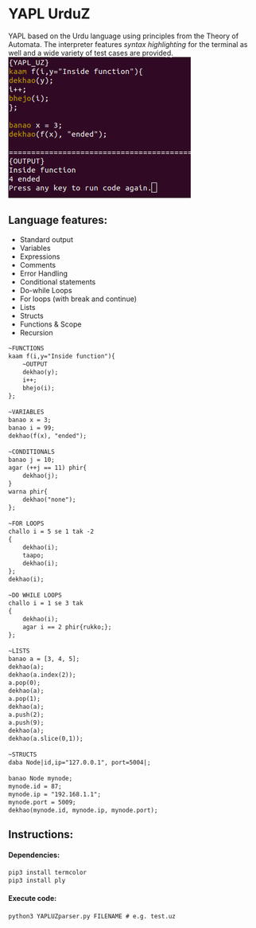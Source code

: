 # YAPL UrduZ
YAPL based on the Urdu language using principles from the Theory of Automata.
The interpreter features *syntax highlighting* for the terminal as well and a wide variety of test cases are provided.
![Syntax Highlighting](syntax-highlighting.png)

## Language features:
- Standard output
- Variables
- Expressions
- Comments
- Error Handling
- Conditional statements
- Do-while Loops
- For loops (with break and continue)
- Lists
- Structs
- Functions & Scope
- Recursion


```
~FUNCTIONS
kaam f(i,y="Inside function"){
    ~OUTPUT
    dekhao(y);
    i++;
    bhejo(i);
};

~VARIABLES
banao x = 3;
banao i = 99;
dekhao(f(x), "ended");

~CONDITIONALS
banao j = 10;
agar (++j == 11) phir{
    dekhao(j);	
}
warna phir{
    dekhao("none");
};

~FOR LOOPS
challo i = 5 se 1 tak -2
{ 
    dekhao(i);
    taapo;
    dekhao(i);
}; 
dekhao(i);

~DO WHILE LOOPS
challo i = 1 se 3 tak
{
    dekhao(i);
    agar i == 2 phir{rukko;};
};

~LISTS
banao a = [3, 4, 5];
dekhao(a);
dekhao(a.index(2));
a.pop(0);
dekhao(a);
a.pop(1);
dekhao(a);
a.push(2);
a.push(9);
dekhao(a);
dekhao(a.slice(0,1));

~STRUCTS
daba Node|id,ip="127.0.0.1", port=5004|;

banao Node mynode;
mynode.id = 87;
mynode.ip = "192.168.1.1";
mynode.port = 5009;
dekhao(mynode.id, mynode.ip, mynode.port);

```

## Instructions:

#### Dependencies:
```
pip3 install termcolor
pip3 install ply
```

#### Execute code:
```
python3 YAPLUZparser.py FILENAME # e.g. test.uz
```